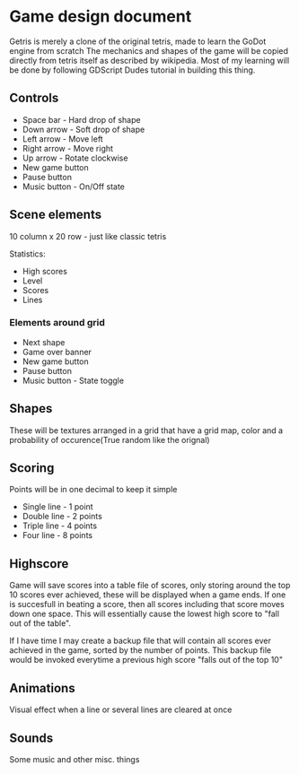 # Game design document

Getris is merely a clone of the original tetris, made to learn the GoDot engine from scratch
The mechanics and shapes of the game will be copied directly from tetris itself as described by wikipedia.
Most of my learning will be done by following GDScript Dudes tutorial in building this thing.

## Controls

* Space bar - Hard drop of shape
* Down arrow - Soft drop of shape
* Left arrow - Move left
* Right arrow - Move right
* Up arrow - Rotate clockwise
* New game button
* Pause button
* Music button - On/Off state

## Scene elements
10 column x 20 row - just like classic tetris

Statistics:
* High scores
* Level
* Scores
* Lines

### Elements around grid
* Next shape
* Game over banner
* New game button
* Pause button
* Music button - State toggle

## Shapes
These will be textures arranged in a grid that have a grid map, color and a probability of occurence(True random like the orignal)

## Scoring
Points will be in one decimal to keep it simple
* Single line - 1 point
* Double line - 2 points
* Triple line - 4 points
* Four line - 8 points

## Highscore
Game will save scores into a table file of scores, only storing around the top 10 scores ever achieved, these will be displayed when a game ends. 
If one is succesfull in beating a score, then all scores including that score moves down one space. This will essentially cause the lowest high score to "fall out of the table".

If I have time I may create a backup file that will contain all scores ever achieved in the game, sorted by the number of points. This backup file would be invoked everytime 
a previous high score "falls out of the top 10"

## Animations
Visual effect when a line or several lines are cleared at once

## Sounds
Some music and other misc. things
